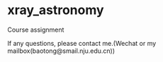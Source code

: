 # xray_astronomy
Course assignment
</p>
If any questions, please contact me.(Wechat or my mailbox(baotong@smail.nju.edu.cn))



